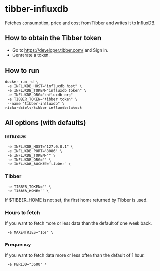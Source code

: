 # tibber-influxdb
Fetches consumption, price and cost from Tibber and writes it to InfluxDB.

## How to obtain the Tibber token
- Go to https://developer.tibber.com/ and Sign in.
- Genrerate a token.

## How to run
    docker run -d \
     -e INFLUXDB_HOST="influxdb host" \
     -e INFLUXDB_TOKEN="influxdb token" \
     -e INFLUXDB_ORG="influxdb org"
     -e TIBBER_TOKEN="tibber token" \
     --name "tibber-influxdb" \
    rickardstolt/tibber-influxdb:latest

## All options (with defaults)

### InfluxDB
     -e INFLUXDB_HOST="127.0.0.1" \
     -e INFLUXDB_PORT="8086" \
     -e INFLUXDB_TOKEN="" \
     -e INFLUXDB_ORG="" \
     -e INFLUXDB_BUCKET="tibber" \

### Tibber

     -e TIBBER_TOKEN="" \
     -e TIBBER_HOME="" \

If $TIBBER_HOME is not set, the first home returned by Tibber is used.

### Hours to fetch
If you want to fetch more or less data than the default of one week back.
 
     -e MAXENTRIES="168" \

### Frequency
If you want to fetch data more or less often than the default of 1 hour.

     -e PERIOD="3600" \